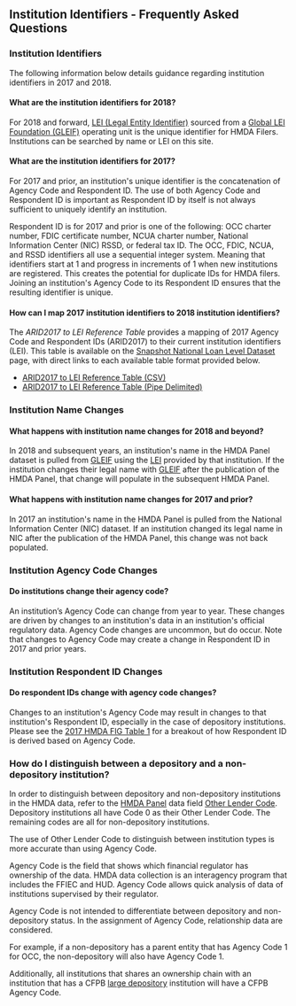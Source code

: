 ## Institution Identifiers - Frequently Asked Questions

### Institution Identifiers
The following information below details guidance regarding institution identifiers in 2017 and 2018. 

#### What are the institution identifiers for 2018?  
For 2018 and forward, <a target="_blank" rel="noopener noreferrer" href="http://ffiec.cfpb.gov/documentation/2021/filing-faq#what-is-a-legal-entity-identifier-lei">LEI (Legal Entity Identifier)</a> sourced from a <a target="_blank" rel="noopener noreferrer" href="https://www.gleif.org/">Global LEI Foundation (GLEIF)</a> operating unit is the unique identifier for HMDA Filers. Institutions can be searched by name or LEI on this site.

#### What are the institution identifiers for 2017?  
For 2017 and prior, an institution's unique identifier is the concatenation of Agency Code and Respondent ID. The use of both Agency Code and Respondent ID is important as Respondent ID by itself is not always sufficient to uniquely identify an institution.

Respondent ID is for 2017 and prior is one of the following: OCC charter number, FDIC certificate number, NCUA charter number, National Information Center (NIC) RSSD, or federal tax ID. The OCC, FDIC, NCUA, and RSSD identifiers all use a sequential integer system. Meaning that identifiers start at 1 and progress in increments of 1 when new institutions are registered. This creates the potential for duplicate IDs for HMDA filers. Joining an institution's Agency Code to its Respondent ID ensures that the resulting identifier is unique.

#### How can I map 2017 institution identifiers to 2018 institution identifiers?  
The _ARID2017 to LEI Reference Table_ provides a mapping of 2017 Agency Code and Respondent IDs (ARID2017) to their current institution identifiers (LEI). This table is available on the <a href="https://ffiec.cfpb.gov/data-publication/snapshot-national-loan-level-dataset/">Snapshot National Loan Level Dataset</a> page, with direct links to each available table format provided below.

- <a download href="https://s3.amazonaws.com/cfpb-hmda-public/prod/snapshot-data/arid2017tolei/arid2017_to_lei_xref_csv.zip">ARID2017 to LEI Reference Table (CSV)</a>  
- <a download href="https://s3.amazonaws.com/cfpb-hmda-public/prod/snapshot-data/arid2017tolei/arid2017_to_lei_xref_psv.zip">ARID2017 to LEI Reference Table (Pipe Delimited)</a>

### Institution Name Changes

#### What happens with institution name changes for 2018 and beyond?  
In 2018 and subsequent years, an institution's name in the HMDA Panel dataset is pulled from <a target="_blank" rel="noopener noreferrer" href="https://www.gleif.org/">GLEIF</a> using the <a target="_blank" rel="noopener noreferrer" href="http://ffiec.cfpb.gov/documentation/2021/filing-faq#what-is-a-legal-entity-identifier-lei">LEI</a> provided by that institution. If the institution changes their legal name with <a target="_blank" rel="noopener noreferrer" href="https://www.gleif.org/">GLEIF</a> after the publication of the HMDA Panel, that change will populate in the subsequent HMDA Panel.

#### What happens with institution name changes for 2017 and prior?  
In 2017 an institution's name in the HMDA Panel is pulled from the National Information Center (NIC) dataset. If an institution changed its legal name in NIC after the publication of the HMDA Panel, this change was not back populated.

### Institution Agency Code Changes
#### Do institutions change their agency code?  
An institution’s Agency Code can change from year to year. These changes are driven by changes to an institution's data in an institution's official regulatory data. Agency Code changes are uncommon, but do occur. Note that changes to Agency Code may create a change in Respondent ID in 2017 and prior years.

### Institution Respondent ID Changes
#### Do respondent IDs change with agency code changes?  
Changes to an institution's Agency Code may result in changes to that institution's Respondent ID, especially in the case of depository institutions. Please see the <a target="_blank" rel="noopener noreferrer" href="https://s3.amazonaws.com/cfpb-hmda-public/prod/help/2017-hmda-fig.pdf#page=14">2017 HMDA FIG Table 1</a> for a breakout of how Respondent ID is derived based on Agency Code.

### How do I distinguish between a depository and a non-depository institution?  
In order to distinguish between depository and non-depository institutions in the HMDA data, refer to the <a target="_blank" rel="noopener noreferrer" href="https://ffiec.cfpb.gov/documentation/2020/panel-data-fields/">HMDA Panel</a> data field <a target="_blank" rel="noopener noreferrer" href="https://ffiec.cfpb.gov/documentation/2020/panel-data-fields/#other_lender_code">Other Lender Code</a>. Depository institutions all have Code 0 as their Other Lender Code. The remaining codes are all for non-depository institutions.

The use of Other Lender Code to distinguish between institution types is more accurate than using Agency Code. 

Agency Code is the field that shows which financial regulator has ownership of the data. HMDA data collection is an interagency program that includes the FFIEC and HUD. Agency Code allows quick analysis of data of institutions supervised by their regulator.

Agency Code is not intended to differentiate between depository and non-depository status. In the assignment of Agency Code, relationship data are considered. 

For example, if a non-depository has a parent entity that has Agency Code 1 for OCC, the non-depository will also have Agency Code 1. 

Additionally, all institutions that shares an ownership chain with an institution that has a CFPB <a target="_blank" rel="noopener noreferrer" href="https://www.consumerfinance.gov/compliance/supervision-examinations/institutions/">large depository</a> institution will have a CFPB Agency Code.